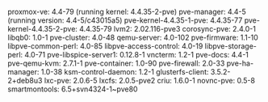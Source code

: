 proxmox-ve: 4.4-79 (running kernel: 4.4.35-2-pve)
pve-manager: 4.4-5 (running version: 4.4-5/c43015a5)
pve-kernel-4.4.35-1-pve: 4.4.35-77
pve-kernel-4.4.35-2-pve: 4.4.35-79
lvm2: 2.02.116-pve3
corosync-pve: 2.4.0-1
libqb0: 1.0-1
pve-cluster: 4.0-48
qemu-server: 4.0-102
pve-firmware: 1.1-10
libpve-common-perl: 4.0-85
libpve-access-control: 4.0-19
libpve-storage-perl: 4.0-71
pve-libspice-server1: 0.12.8-1
vncterm: 1.2-1
pve-docs: 4.4-1
pve-qemu-kvm: 2.7.1-1
pve-container: 1.0-90
pve-firewall: 2.0-33
pve-ha-manager: 1.0-38
ksm-control-daemon: 1.2-1
glusterfs-client: 3.5.2-2+deb8u3
lxc-pve: 2.0.6-5
lxcfs: 2.0.5-pve2
criu: 1.6.0-1
novnc-pve: 0.5-8
smartmontools: 6.5+svn4324-1~pve80
